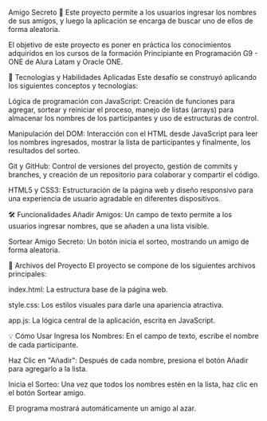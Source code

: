 Amigo Secreto 🎁
Este proyecto permite a los usuarios ingresar los nombres de sus amigos, y luego la aplicación se encarga de buscar uno de ellos de forma aleatoria.

El objetivo de este proyecto es poner en práctica los conocimientos adquiridos en los cursos de la formación Principiante en Programación G9 - ONE de Alura Latam y Oracle ONE.

🚀 Tecnologías y Habilidades Aplicadas
Este desafío se construyó aplicando los siguientes conceptos y tecnologías:

Lógica de programación con JavaScript: Creación de funciones para agregar, sortear y reiniciar el proceso, manejo de listas (arrays) para almacenar los nombres de los participantes y uso de estructuras de control.

Manipulación del DOM: Interacción con el HTML desde JavaScript para leer los nombres ingresados, mostrar la lista de participantes y finalmente, los resultados del sorteo.

Git y GitHub: Control de versiones del proyecto, gestión de commits y branches, y creación de un repositorio para colaborar y compartir el código.

HTML5 y CSS3: Estructuración de la página web y diseño responsivo para una experiencia de usuario agradable en diferentes dispositivos.

🛠️ Funcionalidades
Añadir Amigos: Un campo de texto permite a los usuarios ingresar nombres, que se añaden a una lista visible.

Sortear Amigo Secreto: Un botón inicia el sorteo, mostrando un amigo de forma aleatoria.

📄 Archivos del Proyecto
El proyecto se compone de los siguientes archivos principales:

index.html: La estructura base de la página web.

style.css: Los estilos visuales para darle una apariencia atractiva.

app.js: La lógica central de la aplicación, escrita en JavaScript.

💡 Cómo Usar
Ingresa los Nombres: En el campo de texto, escribe el nombre de cada participante.

Haz Clic en "Añadir": Después de cada nombre, presiona el botón Añadir para agregarlo a la lista.

Inicia el Sorteo: Una vez que todos los nombres estén en la lista, haz clic en el botón Sortear amigo.

El programa mostrará automáticamente un amigo al azar.
